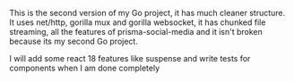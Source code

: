 This is the second version of my Go project, it has much cleaner structure. It uses net/http, gorilla mux and gorilla websocket, it has chunked file streaming, all the features of prisma-social-media and it isn't broken because its my second Go project.

I will add some react 18 features like suspense and write tests for components when I am done completely